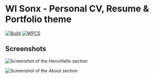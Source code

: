 # WI Sonx - Personal CV, Resume & Portfolio theme

[![Build](https://github.com/wielgosz-info/wi-sonx-fse/actions/workflows/build.yml/badge.svg)](https://github.com/wielgosz-info/wi-sonx-fse/actions/workflows/build.yml)
[![WPCS](https://github.com/wielgosz-info/wi-sonx-fse/actions/workflows/phpcs.yml/badge.svg)](https://github.com/wielgosz-info/wi-sonx-fse/actions/workflows/phpcs.yml)

## Screenshots

![Screenshot of the Hero/Hello section](https://github.com/wielgosz-info/wi-sonx-fse/screenshots/wi-sonx-fse.hero.png)

![Screenshot of the About section](https://github.com/wielgosz-info/wi-sonx-fse/screenshots/wi-sonx-fse.about.png)
